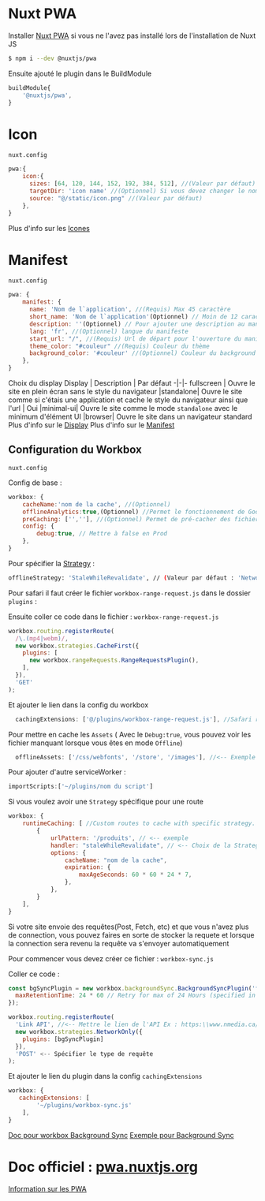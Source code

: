 # Nuxt PWA

Installer [Nuxt PWA](https://pwa.nuxtjs.org/) si vous ne l'avez pas installé lors de l'installation de Nuxt JS

```sh
$ npm i --dev @nuxtjs/pwa
```

Ensuite ajouté le plugin dans le BuildModule
```js
buildModule{
    '@nuxtjs/pwa',
}
```

# Icon
`nuxt.config`
```js
pwa:{
    icon:{ 
      sizes: [64, 120, 144, 152, 192, 384, 512], //(Valeur par défaut) l'icone doit être carré et dans le meilleur des cas mesuré 512x512px (Nuxt s'occupe de générer l'image dans les formats plus petit)
      targetDir: 'icon name' //(Optionnel) Si vous devez changer le nom de l'icone il faut le faire ici
      source: "@/static/icon.png" //(Valeur par défaut)
    },
} 
```
Plus d'info sur les [Icones](https://pwa.nuxtjs.org/icon)

# Manifest
`nuxt.config`
```js
pwa: {
    manifest: {
      name: 'Nom de l`application', //(Requis) Max 45 caractère
      short_name: 'Nom de l`application'(Optionnel) // Moin de 12 caractère si possible (Utiliser si le nom de l'application est trop long)
      description: ''(Optionnel) // Pour ajouter une description au manifeste
      lang: 'fr', //(Optionnel) langue du manifeste
      start_url: "/", //(Requis) Url de départ pour l'ouverture du manifeste
      theme_color: "#couleur" //(Requis) Couleur du thème
      background_color: '#couleur' //(Optionnel) Couleur du background
    },
}
```
Choix du display
Display | Description | Par défaut
-|-|-
fullscreen |  Ouvre le site en plein écran sans le style du navigateur 
|standalone| Ouvre le site comme si c'étais une application et cache le style du navigateur ainsi que l'url | Oui
|minimal-ui| Ouvre le site comme le mode `standalone` avec le minimum d'élément UI
|browser| Ouvre le site dans un navigateur standard
Plus d'info sur le [Display](https://developer.mozilla.org/en-US/docs/Web/Manifest/display)
Plus d'info sur le [Manifest](https://pwa.nuxtjs.org/manifest)

## Configuration du Workbox
`nuxt.config`

Config de base :
```js
workbox: {
    cacheName:'nom de la cache', //(Optionnel)
    offlineAnalytics:true,(Optionnel) //Permet le fonctionnement de Google Analytics en mode Offline (par défaut : false)
    preCaching: ['',''], //(Optionnel) Permet de pré-cacher des fichier ex : '/css/googleFont.css'
    config: {
        debug:true, // Mettre à false en Prod
    },
}
```
Pour spécifier la [Strategy](https://developers.google.com/web/tools/workbox/modules/workbox-strategies) :
```sh
offlineStrategy: 'StaleWhileRevalidate', // (Valeur par défaut : 'NetworkFirst')
```
Pour safari il faut créer le fichier `workbox-range-request.js` dans le dossier `plugins` : 

Ensuite coller ce code dans le fichier : `workbox-range-request.js`
```js
workbox.routing.registerRoute(
  /\.(mp4|webm)/,
  new workbox.strategies.CacheFirst({
    plugins: [
      new workbox.rangeRequests.RangeRequestsPlugin(),
    ],
  }),
  'GET'
);
```

Et ajouter le lien dans la config du workbox
```js
  cachingExtensions: ['@/plugins/workbox-range-request.js'], //Safari require rangeRequest
```

Pour mettre en cache les `Assets`
( Avec le `Debug:true`, vous pouvez voir les fichier manquant lorsque vous êtes en mode `Offline`)
```js
  offlineAssets: ['/css/webfonts', '/store', '/images'], //<-- Exemple de dossier à mettre en cache 
```

Pour ajouter d'autre serviceWorker : 
```js
importScripts:['~/plugins/nom du script']
```

Si vous voulez avoir une `Strategy` spécifique pour une route
```js
workbox: {
    runtimeCaching: [ //Custom routes to cache with specific strategy. Useful for caching requests to other origins.
        {
            urlPattern: '/produits', // <-- exemple
            handler: "staleWhileRevalidate", // <-- Choix de la Strategy
            options: {
                cacheName: "nom de la cache", 
                expiration: {
                    maxAgeSeconds: 60 * 60 * 24 * 7,
                },
            },
        }
    ],
}
```

Si votre site envoie des requêtes(Post, Fetch, etc) et que vous n'avez plus de connection, vous pouvez faires en sorte de stocker la requete et lorsque la connection sera revenu la requête va s'envoyer automatiquement

Pour commencer vous devez créer ce fichier : `workbox-sync.js`

Coller ce code : 
```js
const bgSyncPlugin = new workbox.backgroundSync.BackgroundSyncPlugin('formQueue', {
  maxRetentionTime: 24 * 60 // Retry for max of 24 Hours (specified in minutes)
});

workbox.routing.registerRoute(
  'Link API', //<-- Mettre le lien de l'API Ex : https:\\www.nmedia.ca/getNmedien
  new workbox.strategies.NetworkOnly({
    plugins: [bgSyncPlugin]
  }),
  'POST' <-- Spécifier le type de requête
);
```

Et ajouter le lien du plugin dans la config `cachingExtensions`
```js
workbox: {
   cachingExtensions: [
        '~/plugins/workbox-sync.js'
    ],
}

```
[Doc pour workbox Background Sync](https://developers.google.com/web/tools/workbox/modules/workbox-background-sync)
[Exemple pour Background Sync](https://medium.com/@mario.brendel1990/offline-post-requests-with-workbox-vuejs-4df0e9f93da9)






# Doc officiel : [pwa.nuxtjs.org](https://pwa.nuxtjs.org/)

[Information sur les PWA](https://web.dev/progressive-web-apps/)














